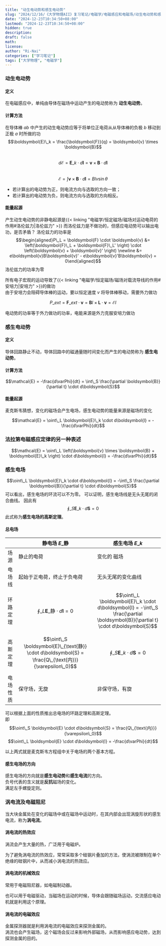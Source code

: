 ```yaml
---
title: "动生电动势和感生电动势"
slug: "2024/12/16/《大学物理AII》复习笔记/电磁学/电磁感应和电磁场/动生电动势和感生电动势"
date: "2024-12-23T10:34:50+08:00"
lastmod: "2024-12-23T10:34:50+08:00"
hidden: true
description:
draft: false
math:
license:
author: "Ri-Nai"
categories: ["学习笔记"]
tags: ["大学物理", "电磁学"]
---
```

### 动生电动势
#### 定义
在电磁感应中，单纯由导体在磁场中运动产生的电动势称为 **动生电动势**。

#### 计算方法
在导体棒 $ab$ 中产生的动生电动势应等于将单位正电荷从从导体棒的负极 $b$ 移动到正极 $a$ 时所做的功
$$\boldsymbol{E}\_k = \frac{\boldsymbol{F}}{q} = \boldsymbol{v} \times \boldsymbol{B}$$  
$$d\mathcal{E} = \boldsymbol{E}\_k \cdot d\boldsymbol{l} = \boldsymbol{v} \times \boldsymbol{B} \cdot d\boldsymbol{l}$$  
$$\mathcal{E} = \int \boldsymbol{v} \times \boldsymbol{B} \cdot d\boldsymbol{l} = Blv\sin\theta$$

- 若计算出的电动势为正，则电流方向与选取的方向一致；
- 若计算出的电动势为负，则电流方向与选取的方向相反。

#### 能量起源
产生动生电动势的非静电起源是{{< linking "电磁学/恒定磁场/磁场对运动电荷的作用#洛伦兹力|洛伦兹力" >}}
而洛伦兹力是不做功的，但感应电动势可以输出电功，是否矛盾？
洛伦兹力的功率是
$$\begin{aligned}P\_L = \boldsymbol{F} \cdot \boldsymbol{v} &= \left(\boldsymbol{F}\_L + \boldsymbol{F}\_L' \right) \cdot \left(\boldsymbol{v} + \boldsymbol{v}' \right) \newline  &= e\boldsymbol{v}B\boldsymbol{v}' - e\boldsymbol{v}'B\boldsymbol{v} = 0\end{aligned}$$
洛伦兹力的功率为零

所有电子宏观的运动导致了{{< linking "电磁学/恒定磁场/磁场对载流导线的作用#安培力|安培力" >}}的做功  
由于安培力会阻碍导体棒的运动，要以恒定速度 $v$ 将导体棒移动，需要外力做功

$$P\_{ext} = \boldsymbol{F}\_{ext} \cdot \boldsymbol{v} = \boldsymbol{B} I \times \boldsymbol{L} \cdot \boldsymbol{v} = \mathcal{E} I$$

电动势的功率等于外力做功的功率，电能来源是外力克服安培力做功

### 感生电动势
#### 定义
导体回路静止不动，导体回路中的磁通量随时间变化而产生的电动势称为 **感生电动势**。

#### 计算方法
$$\mathcal{E} = -\frac{d\varPhi}{dt} = \int\_S \frac{\partial \boldsymbol{B}}{\partial t} \cdot d\boldsymbol{S}$$

#### 能量起源
麦克斯韦猜想，变化的磁场会产生电场，感生电动势的能量来源是磁场的变化

$$\mathcal{E} = \oint\_L \boldsymbol{E}\_k \cdot d\boldsymbol{l} = -\frac{d\varPhi}{dt}$$

### 法拉第电磁感应定律的另一种表述
$$\mathcal{E} = \oint\_L \left(\boldsymbol{v} \times \boldsymbol{B} + \boldsymbol{E}\_k \right) \cdot d\boldsymbol{l} = -\frac{d\varPhi}{dt}$$

### 感生电场
$$\oint\_L \boldsymbol{E}\_k \cdot d\boldsymbol{l} = -\int\_S \frac{\partial \boldsymbol{B}}{\partial t} \cdot d\boldsymbol{S}$$
可以看出，感生电场的环流可以不为零。
可以证明，感生电场线是无头无尾的闭合曲线。
因此有
$$\oint\_S \boldsymbol{E}\_k \cdot d\boldsymbol{S} = 0$$
此式称为**感生电场的高斯定理**。

#### 总电场
|      | 静电场 $E\_{\text{静}}$ | 感生电场 $E\_k$ |
| :--- | ----------------- | --------- |
| 场源   | 静止的电荷              | 变化的 磁场     |
| 电场线  | 起始于正电荷，终止于负电荷      | 无头无尾的变化曲线  |
| 环路定理 |  $$\oint\_L \boldsymbol{E}\_{\text{静}} \cdot d\boldsymbol{l} = 0$$ | $$\oint\_L \boldsymbol{E}\_k \cdot d\boldsymbol{l} = -\int\_S \frac{\partial \boldsymbol{B}}{\partial t} \cdot d\boldsymbol{S}$$ |
| 高斯定理 | $$\oint\_S \boldsymbol{E}\_{\text{静}} \cdot d\boldsymbol{S} = \frac{Q\_{\text{内}}}{\varepsilon\_0}$$ | $$\oint\_S \boldsymbol{E}\_k \cdot d\boldsymbol{S} = 0$$ |
| 电场性质 | 保守场，无旋 | 非保守场，有旋 |

可以根据上面的性质推出总电场的环路定理和高斯定理。  
即
$$\oint\_S \boldsymbol{E} \cdot d\boldsymbol{S} = \frac{Q\_{\text{内}}}{\varepsilon\_0}$$
$$\oint\_L \boldsymbol{E} \cdot d\boldsymbol{l} = -\frac{d\varPhi}{dt}$$

以上两式就是麦克斯韦方程组中关于电场的两个基本方程。

#### 感生电场的方向
感生电场的方向就是**感生电动势**和**感生电流**的方向。  
负号代表的含义就是**反抗**磁场的变化。  
满足左手螺旋定则。

### 涡电流及电磁阻尼
当大块金属处在变化的磁场中或在磁场中运动时，在其内部会出现涡旋形状的感生电流，称为**涡电流**。

#### 涡电流的热效应
涡流会产生大量的热，广泛用于电磁炉。

为了避免涡电流的热效应，常常采取多个硅钢片叠加的方法，使涡流被限制在单个绝缘的硅钢片中，从而减小涡电流的热效应。

#### 涡电流的机械效应
常用于电磁阻尼器，如电磁制动器。

也可以用于电磁驱动，当磁场在运动的时候，导体会跟随磁场运动，交流感应电动机就是利用这个原理。

#### 涡电流的电磁效应
金属探测器就是利用涡电流的电磁效应来探测金属的。  
涡流也会产生磁场，这个磁场会反过来影响外部磁场，从而影响感应电动势，达到探测金属的目的。

